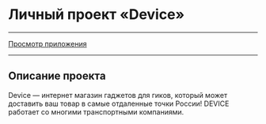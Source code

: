 # Личный проект «Device»

---

[Просмотр приложения](https://exclusive-vegetable.surge.sh)

---

## Описание проекта

Device — интернет магазин гаджетов для гиков, который может доставить ваш товар в самые отдаленные точки России! DEVICE работает со многими транспортными компаниями.